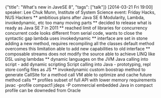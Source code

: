 {"title": "What's new in JaveSE 8", "tags": ["talk"]}
[2014-03-21 Fri 19:00]
speaker: Lee Chuk Munn, Institute of System Science
event: Friday Hacks, NUS Hackers
** ambitious plans after Java SE 6
Modularity, Lambda, invokedynamic, etc too many moving parts
** decided to release what is ready as Java SE 7 in 2011
** reached limit of libraries for concurrency
concurrent code looks different from serial code, wants to close the syntactic gap
lambda uses invokedynamic
** interface are set in stone
adding a new method, requires recompiling all the classes
default method overcomes this limitation
able to add new capabilities to old interface
** composable streams
does not modify the source
able to achieve LINQ like DSL using lambdas
** dynamic languages on the JVM
Java calling into script - add dynamic scripting
Script calling into Java - prototyping, repl
store config files as JS
** invokedynamic
custom boostrap method to generate CallSite for a method call
VM able to optimize and cache future method calls
** profiles
subset of full API with lower memory requirements
javac -profile compact1
jdeps -P <class>
commercial embedded Java in compact profile can be downeded from Oracle
